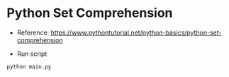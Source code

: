 # Python Set Comprehension

- Reference: https://www.pythontutorial.net/python-basics/python-set-comprehension

- Run script

```python
python main.py
```
